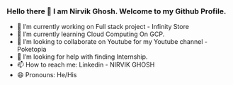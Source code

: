 ### Hello there 👋 I am Nirvik Ghosh. Welcome to my Github Profile.

- 🔭 I’m currently working on Full stack project - Infinity Store
- 🌱 I’m currently learning Cloud Computing On GCP.
- 👯 I’m looking to collaborate on Youtube for my Youtube channel - Poketopia
- 🤔 I’m looking for help with finding Internship.
- 📫 How to reach me: Linkedin - NIRVIK GHOSH
- 😄 Pronouns: He/His
